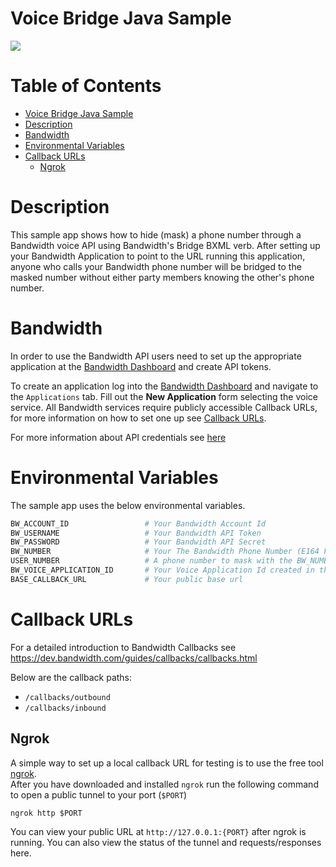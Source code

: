 # Voice Bridge Java Sample
<a href="http://dev.bandwidth.com"><img src="https://s3.amazonaws.com/bwdemos/BW-VMP.png"/></a>
</div>

 # Table of Contents

<!-- TOC -->

- [Voice Bridge Java Sample](#voice-bridge-java-sample)
- [Description](#description)
- [Bandwidth](#bandwidth)
- [Environmental Variables](#environmental-variables)
- [Callback URLs](#callback-urls)
    - [Ngrok](#ngrok)

<!-- /TOC -->

# Description
This sample app shows how to hide (mask) a phone number through a Bandwidth voice API using Bandwidth's Bridge BXML verb. After setting up your Bandwidth Application to point to the URL running this application, anyone who calls your Bandwidth phone number will be bridged to the masked number without either party members knowing the other's phone number.

# Bandwidth

In order to use the Bandwidth API users need to set up the appropriate application at the [Bandwidth Dashboard](https://dashboard.bandwidth.com/) and create API tokens.

To create an application log into the [Bandwidth Dashboard](https://dashboard.bandwidth.com/) and navigate to the `Applications` tab.  Fill out the **New Application** form selecting the voice service.  All Bandwidth services require publicly accessible Callback URLs, for more information on how to set one up see [Callback URLs](#callback-urls).

For more information about API credentials see [here](https://dev.bandwidth.com/guides/accountCredentials.html#top)

# Environmental Variables
The sample app uses the below environmental variables.
```sh
BW_ACCOUNT_ID                 # Your Bandwidth Account Id
BW_USERNAME                   # Your Bandwidth API Token
BW_PASSWORD                   # Your Bandwidth API Secret
BW_NUMBER                     # Your The Bandwidth Phone Number (E164 Format)
USER_NUMBER                   # A phone number to mask with the BW_NUMBER (E164 Format)
BW_VOICE_APPLICATION_ID       # Your Voice Application Id created in the dashboard
BASE_CALLBACK_URL             # Your public base url
```

# Callback URLs

For a detailed introduction to Bandwidth Callbacks see https://dev.bandwidth.com/guides/callbacks/callbacks.html

Below are the callback paths:
* `/callbacks/outbound`
* `/callbacks/inbound`

## Ngrok

A simple way to set up a local callback URL for testing is to use the free tool [ngrok](https://ngrok.com/).  
After you have downloaded and installed `ngrok` run the following command to open a public tunnel to your port (`$PORT`)
```cmd
ngrok http $PORT
```
You can view your public URL at `http://127.0.0.1:{PORT}` after ngrok is running.  You can also view the status of the tunnel and requests/responses here.
